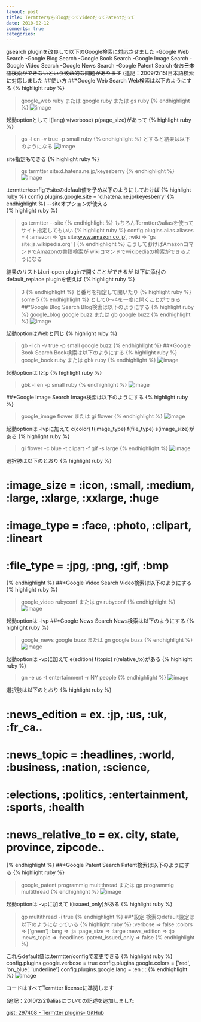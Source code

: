 ```yaml
---
layout: post
title: TermtterならBlogだってVideoだってPatentだって
date: 2010-02-12
comments: true
categories:
---
```



gsearch pluginを改良して以下のGoogle検索に対応させました
-Google Web Search
-Google Blog Search
-Google Book Search
-Google Image Search
-Google Video Search
-Google News Search
-Google Patent Search
<del datetime="2010-02-15T09:22:46+09:00">なお日本語検索ができないという致命的な問題があります</del>
(追記：2009/2/15)日本語検索に対応しました
##使い方
##*Google Web Search
Web検索は以下のようにする
{% highlight ruby %}
> google_web ruby または google ruby または gs ruby
{% endhighlight %}
![image](http://img.f.hatena.ne.jp/images/fotolife/k/keyesberry/20100212/20100212095148.png)


起動optionとして l(lang) v(verbose) p(page_size)があって
{% highlight ruby %}
> gs -l en -v true -p small ruby
{% endhighlight %}
とすると結果は以下のようになる
![image](http://img.f.hatena.ne.jp/images/fotolife/k/keyesberry/20100212/20100212095138.png)


site指定もできる
{% highlight ruby %}
> gs termtter site:d.hatena.ne.jp/keyesberry
{% endhighlight %}
![image](http://img.f.hatena.ne.jp/images/fotolife/k/keyesberry/20100212/20100212095139.png)


.termtter/configでsiteのdefault値を予め以下のようにしておけば
{% highlight ruby %}
 config.plugins.google.site = 'd.hatena.ne.jp/keyesberry'
{% endhighlight %}
 --siteオプションが使える  
{% highlight ruby %}
> gs termtter --site
{% endhighlight %}
もちろんTermtterのaliasを使ってサイト指定してもいい
{% highlight ruby %}
 config.plugins.alias.aliases = {
    :amazon => 'gs site:www.amazon.co.jp',
    :wiki      => 'gs site:ja.wikipedia.org'
 }
{% endhighlight %}
こうしておけばAmazonコマンドでAmazonの書籍検索が
wikiコマンドでwikipediaの検索ができるようになる

結果のリストはuri-open pluginで開くことができるが
以下に添付のdefault_replace pluginを使えば
{% highlight ruby %}
> 3
{% endhighlight %}
と番号を指定して開いたり
{% highlight ruby %}
> some 5
{% endhighlight %}
として0～4を一度に開くことができる
##*Google Blog Search
Blog検索は以下のようにする
{% highlight ruby %}
> google_blog google buzz または gb google buzz
{% endhighlight %}
![image](http://img.f.hatena.ne.jp/images/fotolife/k/keyesberry/20100212/20100212095147.png)


起動optionはWebと同じ
{% highlight ruby %}
> gb -l ch -v true -p small google buzz
{% endhighlight %}
##*Google Book Search
Book検索は以下のようにする
{% highlight ruby %}
> google_book ruby または gbk ruby
{% endhighlight %}
![image](http://img.f.hatena.ne.jp/images/fotolife/k/keyesberry/20100212/20100212095141.png)


起動optionは lとp
{% highlight ruby %}
> gbk -l en -p small ruby
{% endhighlight %}
![image](http://img.f.hatena.ne.jp/images/fotolife/k/keyesberry/20100212/20100212095142.png)


##*Google Image Search
Image検索は以下のようにする
{% highlight ruby %}
> google_image flower または gi flower
{% endhighlight %}
![image](http://img.f.hatena.ne.jp/images/fotolife/k/keyesberry/20100212/20100212095146.png)


起動optionは -lvpに加えて c(color) t(image_type) f(file_type) s(image_size)がある
{% highlight ruby %}
> gi flower -c blue -t clipart -f gif -s large
{% endhighlight %}
![image](http://img.f.hatena.ne.jp/images/fotolife/k/keyesberry/20100212/20100212095144.png)


選択肢は以下のとおり
{% highlight ruby %}
  # :image_size = :icon, :small, :medium, :large, :xlarge, :xxlarge, :huge
  # :image_type = :face, :photo, :clipart, :lineart
  # :file_type = :jpg, :png, :gif, :bmp
{% endhighlight %}
##*Google Video Search
Video検索は以下のようにする
{% highlight ruby %}
> google_video rubyconf または gv rubyconf
{% endhighlight %}
![image](http://img.f.hatena.ne.jp/images/fotolife/k/keyesberry/20100212/20100212102205.png)


起動optionは -lvp
##*Google News Search
News検索は以下のようにする
{% highlight ruby %}
> google_news google buzz または gn google buzz
{% endhighlight %}
![image](http://img.f.hatena.ne.jp/images/fotolife/k/keyesberry/20100212/20100212095140.png)


起動optionは -vpに加えて e(edition) t(topic) r(relative_to)がある
{% highlight ruby %}
> gn -e us -t entertainment -r NY people
{% endhighlight %}
![image](http://img.f.hatena.ne.jp/images/fotolife/k/keyesberry/20100212/20100212095143.png)


選択肢は以下のとおり
{% highlight ruby %}
  # :news_edition = ex. :jp, :us, :uk, :fr_ca..
  # :news_topic = :headlines, :world, :business, :nation, :science,
  #               :elections, :politics, :entertainment, :sports, :health
  # :news_relative_to = ex. city, state, province, zipcode..
{% endhighlight %}
##*Google Patent Search
Patent検索は以下のようにする
{% highlight ruby %}
> google_patent programmig multithread または gp programmig multithread
{% endhighlight %}
![image](http://img.f.hatena.ne.jp/images/fotolife/k/keyesberry/20100212/20100212095145.png)


起動optionは -vpに加えて i(issued_only)がある
{% highlight ruby %}
> gp multithread -i true
{% endhighlight %}
##*設定
検索のdefault設定は以下のようになっている
{% highlight ruby %}
  :verbose            => false
  :colors             => ['green']
  :lang               => :ja
  :page_size          => :large
  :news_edition       => :jp
  :news_topic         => :headlines
  :patent_issued_only => false
{% endhighlight %}

これらdefault値は.termtter/configで変更できる
{% highlight ruby %}
 config.plugins.google.verbose = true
 config.plugins.google.colors = ['red', 'on_blue', 'underline']
 config.plugins.google.lang = :en
        :
        :
{% endhighlight %}
![image](http://img.f.hatena.ne.jp/images/fotolife/k/keyesberry/20100212/20100212095149.png)


コードはすべてTermtter licenseに準拠します

(追記：2010/2/21)aliasについての記述を追加しました

[gist: 297408 - Termtter plugins- GitHub](http://gist.github.com/297408)
